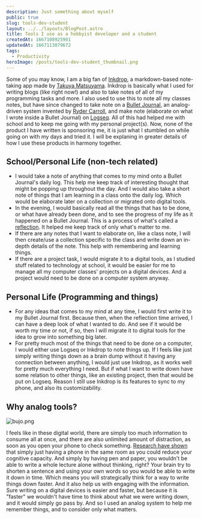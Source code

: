 ```yaml
---
description: Just something about myself
public: true
slug: tools-dev-student
layout: ../../layouts/BlogPost.astro
title: Tools I use as a hobbyist developer and a student
createdAt: 1667108925901
updatedAt: 1667113079672
tags:
  - Productivity
heroImage: /posts/tools-dev-student_thumbnail.png
---
```



Some of you may know, I am a big fan of [Inkdrop](https://www.inkdrop.app), a markdown-based note-taking app made by [Takuya Matsuyama](https://craftz.dog). Inkdrop is basically what I used for writing blogs (like right now!) and also to take notes of all of my programming tasks and more. I also used to use this to note all my classes notes, but have since changed to take note on a [Bullet Journal](https://www.bulletjournal.com), an analog-driven system invented by [Ryder Carroll](https://www.rydercarroll.com), and make note (elaborate on what I wrote inside a Bullet Journal) on [Logseq](https://logseq.com). All of this had helped me with school and to keep me going with my personal project(s). Now, none of the product I have written is sponsoring me, it is just what I stumbled on while going on with my days and tried it. I will be explaning in greater details of how I use these products in harmony together.

## School/Personal Life (non-tech related)
- I would take a note of anything that comes to my mind onto a Bullet Journal's daily log. This help me keep track of interesting thought that might be popping up throughout the day. And I would also take a short note of things that I am learning in a class onto the daily log. Which would be elaborate later on a collection or migrated onto digital tools.
- In the evening, I would basically read all the things that has to be done, or what have already been done, and to see the progress of my life as it happened on a Bullet Journal. This is a process of what's called a [reflection](https://bulletjournal.com/blogs/bulletjournalist/reflection). It helped me keep track of only what's matter to me.
- If there are any notes that I want to elaborate on, like a class note, I will then create/use a collection specific to the class and write down an in-depth details of the note. This help with remembering and learning things.
- If there are a project task, I would migrate it to a digital tools, as I studied stuff related to technology at school, it would be easier for me to manage all my computer classes' projects on a digital devices. And a project would need to be done on a computer system anyway.

## Personal Life (Programming and things)
- For any ideas that comes to my mind at any time, I would first write it to my Bullet Journal first. Because then, when the reflection time arrived, I can have a deep look of what I wanted to do. And see if it would be worth my time or not, if so, then I will migrate it to digital tools for the idea to grow into something big later.
- For pretty much most of the things that need to be done on a computer, I would either use Logseq or Inkdrop to note things up. If I feels like just simply writing things down as a brain dump without it having any connection between anything, I would just use Inkdrop, as it works well for pretty much everything I need. But if what I want to write down have some relation to other things, like an existing project, then that would be put on Logseq. Reason I still use Inkdrop is its features to sync to my phone, and also its customizability. 

## Why analog tools?
![bujo.png](/posts/tools-dev-student_bujo-png.png)

I feels like in these digital world, there are simply too much information to consume all at once, and there are also unlimited amount of distraction, as soon as you open your phone to check something. [Research have shown](https://sci-hub.se/10.1086/691462) that simply just having a phone in the same room as you could reduce your cognitive capacity. And simply by having pen and paper, you wouldn't be able to write a whole lecture alone without thinking, right? Your brain try to shorten a sentence and using your own words so you would be able to write it down in time. Which means you will strategically think for a way to write things down faster. And it also help us with engaging with the information. Sure writing on a digital devices is easier and faster, but because it is "faster" we wouldn't have time to think about what we were writing down, and it would simply go pass by. And so I used an analog system to help me remember things, and to consider only what matters. 